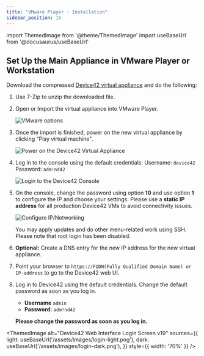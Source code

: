 ```yaml
---
title: "VMware Player - Installation"
sidebar_position: 15
---
```


import ThemedImage from '@theme/ThemedImage'
import useBaseUrl from '@docusaurus/useBaseUrl'

## Set Up the Main Appliance in VMware Player or Workstation

Download the compressed [Device42 virtual appliance](https://www.device42.com/download/) and do the following:
1. Use 7-Zip to unzip the downloaded file.
2. Open or Import the virtual appliance into VMware Player.
   
    ![VMware options](/assets/images/open-appliance.png)

3. Once the import is finished, power on the new virtual appliance by clicking "Play virtual machine".
   
    ![Power on the Device42 Virtual Appliance](/assets/images/wpid6196-media_1331534654060.png)

4. Log in to the console using the default credentials:
    Username: `device42`
    Password: `adm!nd42` 
     
    ![Login to the Device42 Console](/assets/images/d42-console-login-screen-v15.png)

5. On the console, change the password using option **10** and use option **1** to configure the IP and choose your settings. Please use a **static IP address** for all production Device42 VMs to avoid connectivity issues.

    ![Configure IP/Networking](/assets/images/d42-console-menu-config-IP-v15.png)

    You may apply updates and do other menu-related work using SSH. Please note that root login has been disabled.
    
6. **Optional:** Create a DNS entry for the new IP address for the new virtual appliance.
7. Point your browser to `https://FQDN(Fully Qualified Domain Name) or IP-address` to go to the Device42 web UI.
8. Log in to Device42 using the default credentials. Change the default password as soon as you log in.
    - **Username** `admin` 
    - **Password:** `adm!nd42` 

    **Please change the password as soon as you log in.**

<ThemedImage
  alt="Device42 Web Interface Login Screen v19"
  sources={{
    light: useBaseUrl('/assets/images/login-light.png'),
    dark: useBaseUrl('/assets/images/login-dark.png'),
  }}
  style={{ width: '70%' }} 
/>
